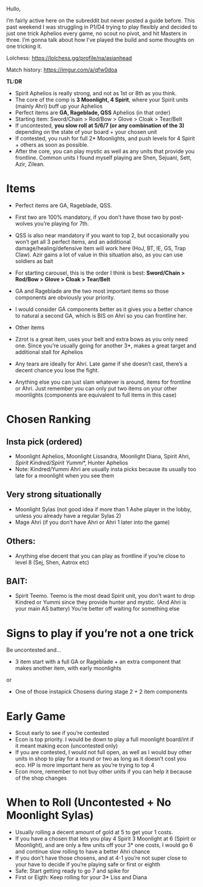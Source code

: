 <p>Hullo,</p>
<p>I’m fairly active here on the subreddit but never posted a guide before. This past weekend I was struggling in P1/D4 trying to play flexibly and decided to just one trick Aphelios every game, no scout no pivot, and hit Masters in three. I’m gonna talk about how I’ve played the build and some thoughts on one tricking it.</p>
<p>Lolchess: <a href="https://lolchess.gg/profile/na/asianhead">https://lolchess.gg/profile/na/asianhead</a></p>
<p>Match history: <a href="https://imgur.com/a/qfw0doa">https://imgur.com/a/qfw0doa</a></p>
<p><strong>TL:DR</strong></p>
<ul>
<li>Spirit Aphelios is really strong, and not as 1st or 8th as you think.</li>
<li>The core of the comp is <strong>3 Moonlight, 4 Spirit</strong>, where your Spirit units (mainly Ahri) buff up your Aphelios</li>
<li>Perfect items are <strong>GA, Rageblade, QSS</strong> Aphelios (in that order)</li>
<li>Starting item: Sword/Chain &gt; Rod/Bow &gt; Glove &gt; Cloak &gt; Tear/Belt</li>
<li>If uncontested, <strong>you slow roll at 5/6/7 (or any combination of the 3)</strong> depending on the state of your board + your chosen unit</li>
<li>If contested, you rush for full 2* Moonlights, and push levels for 4 Spirit + others as soon as possible.</li>
<li>After the core, you can play mystic as well as any units that provide you frontline. Common units I found myself playing are Shen, Sejuani, Sett, Azir, Zilean.</li>
</ul>
<h1 id="items">Items</h1>
<ul>
<li>
<p>Perfect items are GA, Rageblade, QSS.</p>
</li>
<li>
<p>First two are 100% mandatory, if you don’t have those two by post-wolves you’re playing for 7th.</p>
</li>
<li>
<p>QSS is also near mandatory if you want to top 2, but occasionally you won’t get all 3 perfect items, and an additional damage/healing/defensive item will work here (HoJ, BT, IE, GS, Trap Claw). Azir gains a lot of value in this situation also, as you can use soldiers as bait</p>
</li>
<li>
<p>For starting carousel, this is the order I think is best: <strong>Sword/Chain &gt; Rod/Bow &gt; Glove &gt; Cloak &gt; Tear/Belt</strong></p>
</li>
<li>
<p>GA and Rageblade are the two most important items so those components are obviously your priority.</p>
</li>
<li>
<p>I would consider GA components better as it gives you a better chance to natural a second GA, which is BIS on Ahri so you can frontline her.</p>
</li>
<li>
<p>Other items</p>
</li>
<li>
<p>Zzrot is a great item, uses your belt and extra bows as you only need one. Since you’re usually going for another 3*, makes a great target and additional stall for Aphelios</p>
</li>
<li>
<p>Any tears are ideally for Ahri. Late game if she doesn’t cast, there’s a decent chance you lose the fight.</p>
</li>
<li>
<p>Anything else you can just slam whatever is around, items for frontline or Ahri. Just remember you can only put two items on your other moonlights (components are equivalent to full items in this case)</p>
</li>
</ul>
<h1 id="chosen-ranking">Chosen Ranking</h1>
<h2 id="insta-pick-ordered">Insta pick (ordered)</h2>
<ul>
<li>Moonlight Aphelios, Moonlight Lissandra, Moonlight Diana, Spirit Ahri,  <em>Spirit Kindred/Spirit Yummi</em>*, Hunter Aphelios</li>
<li>Note: Kindred/Yummi Ahri are usually insta picks because its usually too late for a moonlight when you see them</li>
</ul>
<h2 id="very-strong-situationally">Very strong situationally</h2>
<ul>
<li>Moonlight Sylas (not good idea if more than 1 Ashe player in the lobby, unless you already have a regular Sylas 2)</li>
<li>Mage Ahri (if you don’t have Ahri or Ahri 1 later into the game)</li>
</ul>
<h2 id="others">Others:</h2>
<ul>
<li>Anything else decent that you can play as frontline if you’re close to level 8 (Sej, Shen, Aatrox etc)</li>
</ul>
<h2 id="bait">BAIT:</h2>
<ul>
<li>Spirit Teemo. Teemo is the most dead Spirit unit, you don’t want to drop Kindred or Yummi since they provide hunter and mystic. (And Ahri is your main AS battery) You’re better off waiting for something else</li>
</ul>
<h1 id="signs-to-play-if-youre-not-a-one-trick">Signs to play if you’re not a one trick</h1>
<p>Be uncontested and…</p>
<ul>
<li>3 item start with a full GA or Rageblade + an extra component that makes another item, with early moonlights</li>
</ul>
<p>or</p>
<ul>
<li>One of those instapick Chosens during stage 2 + 2 item components</li>
</ul>
<h1 id="early-game">Early Game</h1>
<ul>
<li>Scout early to see if you’re contested</li>
<li>Econ is top priority. I would be down to play a full moonlight board/int if it meant making econ (uncontested only)</li>
<li>If you are contested, I would not full open, as well as I would buy other units in shop to play for a round or two as long as it doesn’t cost you eco. HP is more important here as you’re trying to top 4</li>
<li>Econ more, remember to not buy other units if you can help it because of the shop changes</li>
</ul>
<h1 id="when-to-roll-uncontested--no-moonlight-sylas">When to Roll (Uncontested + No Moonlight Sylas)</h1>
<ul>
<li>Usually rolling a decent amount of gold at 5 to get your 1 costs.</li>
<li>If you have a chosen that lets you play 4 Spirit 3 Moonlight at 6 (Spirit or Moonlight), and are only a few units off your 3* one costs, I would go 6 and continue slow rolling to have a better Ahri chance</li>
<li>If you don’t have those chosens, and at 4-1 you’re not super close to your have to decide if you’re playing safe or first or eighth</li>
<li>Safe: Start getting ready to go 7 and spike for</li>
<li>First or Eigth: Keep rolling for your 3* Liss and Diana</li>
</ul>

